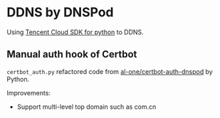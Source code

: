# DDNS by DNSPod

Using [Tencent Cloud SDK for python](https://docs.dnspod.cn/api/api3/) to DDNS.

## Manual auth hook of Certbot

`certbot_auth.py` refactored code from [al-one/certbot-auth-dnspod](https://github.com/al-one/certbot-auth-dnspod) by Python.

Improvements:

- Support multi-level top domain such as com.cn
